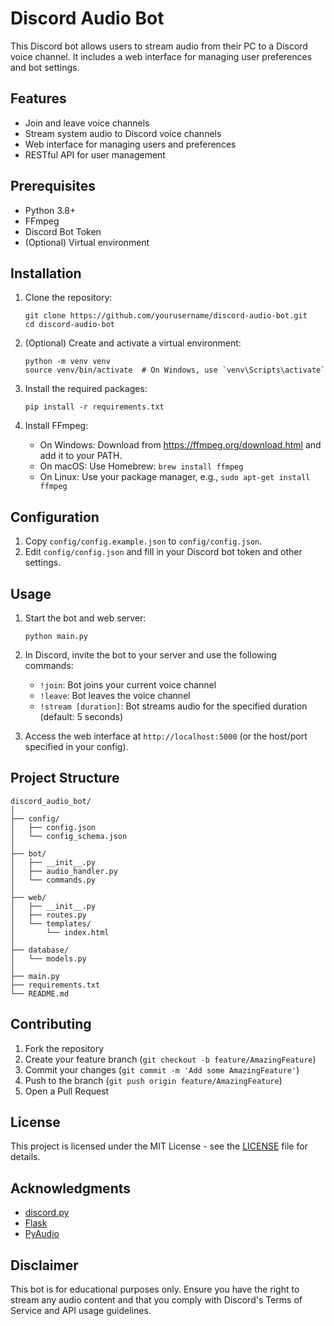 # Discord Audio Bot

This Discord bot allows users to stream audio from their PC to a Discord voice channel. It includes a web interface for managing user preferences and bot settings.

## Features

- Join and leave voice channels
- Stream system audio to Discord voice channels
- Web interface for managing users and preferences
- RESTful API for user management

## Prerequisites

- Python 3.8+
- FFmpeg
- Discord Bot Token
- (Optional) Virtual environment

## Installation

1. Clone the repository:
   ```
   git clone https://github.com/yourusername/discord-audio-bot.git
   cd discord-audio-bot
   ```

2. (Optional) Create and activate a virtual environment:
   ```
   python -m venv venv
   source venv/bin/activate  # On Windows, use `venv\Scripts\activate`
   ```

3. Install the required packages:
   ```
   pip install -r requirements.txt
   ```

4. Install FFmpeg:
   - On Windows: Download from https://ffmpeg.org/download.html and add it to your PATH.
   - On macOS: Use Homebrew: `brew install ffmpeg`
   - On Linux: Use your package manager, e.g., `sudo apt-get install ffmpeg`

## Configuration

1. Copy `config/config.example.json` to `config/config.json`.
2. Edit `config/config.json` and fill in your Discord bot token and other settings.

## Usage

1. Start the bot and web server:
   ```
   python main.py
   ```

2. In Discord, invite the bot to your server and use the following commands:
   - `!join`: Bot joins your current voice channel
   - `!leave`: Bot leaves the voice channel
   - `!stream [duration]`: Bot streams audio for the specified duration (default: 5 seconds)

3. Access the web interface at `http://localhost:5000` (or the host/port specified in your config).

## Project Structure

```
discord_audio_bot/
│
├── config/
│   ├── config.json
│   └── config_schema.json
│
├── bot/
│   ├── __init__.py
│   ├── audio_handler.py
│   └── commands.py
│
├── web/
│   ├── __init__.py
│   ├── routes.py
│   └── templates/
│       └── index.html
│
├── database/
│   └── models.py
│
├── main.py
├── requirements.txt
└── README.md
```

## Contributing

1. Fork the repository
2. Create your feature branch (`git checkout -b feature/AmazingFeature`)
3. Commit your changes (`git commit -m 'Add some AmazingFeature'`)
4. Push to the branch (`git push origin feature/AmazingFeature`)
5. Open a Pull Request

## License

This project is licensed under the MIT License - see the [LICENSE](LICENSE) file for details.

## Acknowledgments

- [discord.py](https://github.com/Rapptz/discord.py)
- [Flask](https://flask.palletsprojects.com/)
- [PyAudio](https://people.csail.mit.edu/hubert/pyaudio/)

## Disclaimer

This bot is for educational purposes only. Ensure you have the right to stream any audio content and that you comply with Discord's Terms of Service and API usage guidelines.
